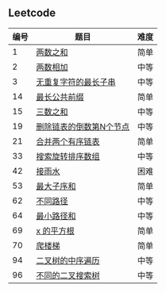 ## Leetcode

|编号|题目|难度|
|---|---|---|
| 1 | [两数之和](./src/两数之和.md) |简单|
| 2 | [两数相加](./src/两数相加.md) |中等|
| 3 | [无重复字符的最长子串](./src/无重复字符的最长字串.md) |中等|
| 14 | [最长公共前缀](./src/最长公共前缀.md) |简单|
| 15 | [三数之和](./src/三数之和.md) |中等|
| 19 | [删除链表的倒数第N个节点](./src/删除链表的倒数第N个节点.md) | 中等 |
| 21 | [合并两个有序链表](./src/合并两个有序链表.md) | 简单 |
| 33 | [搜索旋转排序数组 ](./src/搜索旋转排序数组.md) | 中等 |
| 42 | [接雨水](./src/接雨水.md) | 困难 |
| 53 | [最大子序和](./src/最大子序和.md)| 简单 |
| 62 | [不同路径](./src/不同路径.md) | 中等 |
| 64 | [最小路径和](./src/最小路径和.md) | 中等 |
| 69 | [x 的平方根](./src/x的平方根.md) | 简单 |
| 70 | [爬楼梯](./src/爬楼梯.md) | 简单 |
| 94 | [二叉树的中序遍历](./src/二叉树的中序遍历.md) | 中等 |
| 96 | [不同的二叉搜索树](./src/不同的二叉搜索树.md) | 中等 |